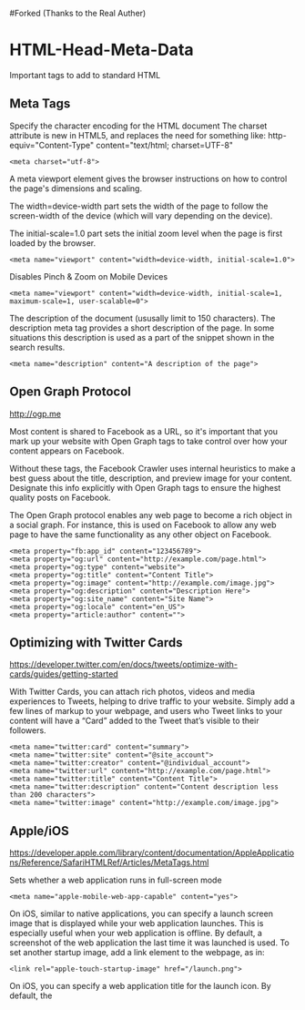 #Forked (Thanks to the Real Auther)

# HTML-Head-Meta-Data
Important tags to add to standard HTML

## Meta Tags

Specify the character encoding for the HTML document
The charset attribute is new in HTML5, and replaces the need for something like: http-equiv="Content-Type" content="text/html; charset=UTF-8"
```
<meta charset="utf-8">
```


A meta viewport element gives the browser instructions on how to control the page's dimensions and scaling.

The width=device-width part sets the width of the page to follow the screen-width of the device (which will vary depending on the device).

The initial-scale=1.0 part sets the initial zoom level when the page is first loaded by the browser.
```
<meta name="viewport" content="width=device-width, initial-scale=1.0">
```

Disables Pinch & Zoom on Mobile Devices
```
<meta name="viewport" content="width=device-width, initial-scale=1, maximum-scale=1, user-scalable=0">
```


The description of the document (ususally limit to 150 characters). The description meta tag provides a short description of the page. In some situations this description is used as a part of the snippet shown in the search results.
```
<meta name="description" content="A description of the page">
```

## Open Graph Protocol 
http://ogp.me

Most content is shared to Facebook as a URL, so it's important that you mark up your website with Open Graph tags to take control over how your content appears on Facebook.

Without these tags, the Facebook Crawler uses internal heuristics to make a best guess about the title, description, and preview image for your content. Designate this info explicitly with Open Graph tags to ensure the highest quality posts on Facebook.

The Open Graph protocol enables any web page to become a rich object in a social graph. For instance, this is used on Facebook to allow any web page to have the same functionality as any other object on Facebook.
```
<meta property="fb:app_id" content="123456789">
<meta property="og:url" content="http://example.com/page.html">
<meta property="og:type" content="website">
<meta property="og:title" content="Content Title">
<meta property="og:image" content="http://example.com/image.jpg">
<meta property="og:description" content="Description Here">
<meta property="og:site_name" content="Site Name">
<meta property="og:locale" content="en_US">
<meta property="article:author" content="">
```

## Optimizing with Twitter Cards 

https://developer.twitter.com/en/docs/tweets/optimize-with-cards/guides/getting-started

With Twitter Cards, you can attach rich photos, videos and media experiences to Tweets, helping to drive traffic to your website. Simply add a few lines of markup to your webpage, and users who Tweet links to your content will have a “Card” added to the Tweet that’s visible to their followers.

```
<meta name="twitter:card" content="summary">
<meta name="twitter:site" content="@site_account">
<meta name="twitter:creator" content="@individual_account">
<meta name="twitter:url" content="http://example.com/page.html">
<meta name="twitter:title" content="Content Title">
<meta name="twitter:description" content="Content description less than 200 characters">
<meta name="twitter:image" content="http://example.com/image.jpg">
```

## Apple/iOS 

https://developer.apple.com/library/content/documentation/AppleApplications/Reference/SafariHTMLRef/Articles/MetaTags.html

Sets whether a web application runs in full-screen mode

```
<meta name="apple-mobile-web-app-capable" content="yes">
```

On iOS, similar to native applications, you can specify a launch screen image that is displayed while your web application launches. This is especially useful when your web application is offline. By default, a screenshot of the web application the last time it was launched is used. To set another startup image, add a link element to the webpage, as in:

```
<link rel="apple-touch-startup-image" href="/launch.png">
```

On iOS, you can specify a web application title for the launch icon. By default, the <title> tag is used. To set a different title, add a meta tag to the webpage, as in:

```
<meta name="apple-mobile-web-app-title" content="AppTitle">
```

Enable standalone (full-screen) mode
```
<meta name="apple-mobile-web-app-capable" content="yes">
```

Status bar appearance (has no effect unless standalone mode is enabled) 
```
<meta name="apple-mobile-web-app-status-bar-style" content="black">
```

If you want to disable the automatic detection and formatting of possible phone numbers in Safari on iOS, use:
```
<meta name="format-detection" content="telephone=no">
```


## Android

Android Chrome, FireFox and Opera theme color. Currently, the theme-color meta extension is supported by Chrome 39+ for Android Lollipop. The content attribute extension can take any valid CSS color.
```
<meta name="theme-color" content="#E64545">
```

Allow app shortcut on Home Screen
```
<meta name="mobile-web-app-capable" content="yes">
```


## Microsoft Internet Explorer
Internet Explorer 8/9/10 support document compatibility modes that affect the way webpages are interpreted and displayed. Because of this, even if your site's visitor is using, let's say, Internet Explorer 9, it's possible that IE will not use the latest rendering engine, and instead, decide to render your page using the Internet Explorer 5.5 rendering engine.
```
<meta http-equiv="x-ua-compatible" content="ie=edge">
```
This will force Internet Explorer 8/9/10 to render the webpage in the highest available mode in the various cases when it may not, and therefore, ensure that anyone browsing your site is treated to the best possible user experience that browser can offer.


## Miscellaneous

If you want to disable the translation prompt in Chrome or block Google Translate from translating your web page, use:
```
<meta name="google" value="notranslate">
```



## Modern HTML5 Head Boilerplate 
```
<!doctype html>
<html lang="en">
<head>

  <meta charset="utf-8">
  <meta name="viewport" content="width=device-width, initial-scale=1, shrink-to-fit=no">

  <title>The HTML5 Herald</title>
  
  <meta name="description" content="The HTML5 Head Boilerplate template">
  <meta name="author" content="John Uberbacher">
  <meta http-equiv="x-ua-compatible" content="ie=edge">
  
  <link rel="stylesheet" href="css/style.css">
  <link rel="stylesheet" href="css/style2.css">
  <link rel="stylesheet" href="css/style3.css">
  
  <meta name="theme-color" content="#0065a5">
  <meta name="apple-mobile-web-app-capable" content="yes">
  <meta name="apple-mobile-web-app-capable" content="yes">
  
</head>
```
